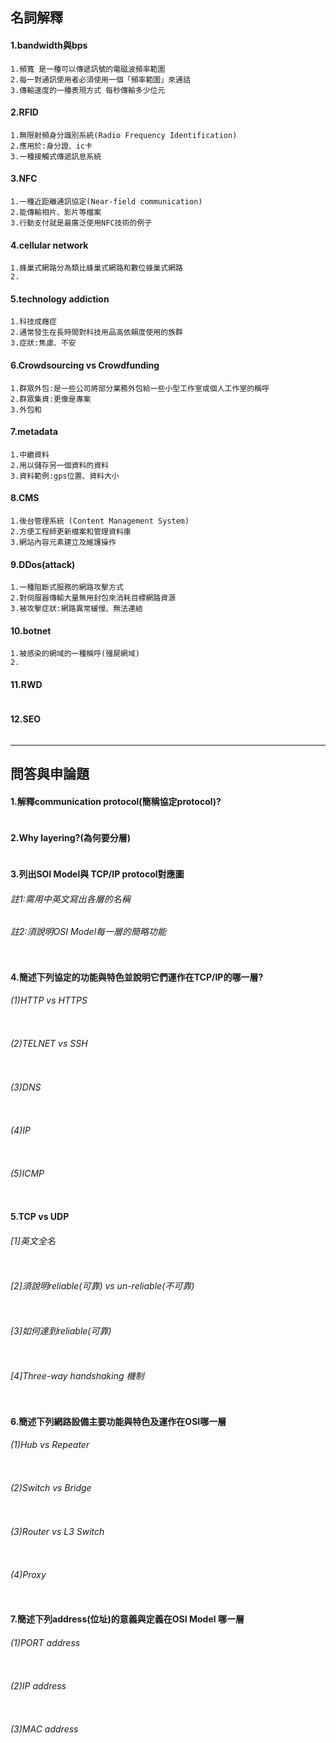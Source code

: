 ## 名詞解釋
#### 1.bandwidth與bps
```
1.頻寬 是一種可以傳遞訊號的電磁波頻率範圍
2.每一對通訊使用者必須使用一個「頻率範圍」來通話
3.傳輸速度的一種表現方式 每秒傳輸多少位元
```
#### 2.RFID
```
1.無限射頻身分識別系統(Radio Frequency Identification)
2.應用於:身分證、ic卡
3.一種接觸式傳遞訊息系統
```
#### 3.NFC
```
1.一種近距離通訊協定(Near-field communication)
2.能傳輸相片、影片等檔案
3.行動支付就是最廣泛使用NFC技術的例子

```
#### 4.cellular network
```
1.蜂巢式網路分為類比蜂巢式網路和數位蜂巢式網路
2.
```
#### 5.technology addiction
```
1.科技成癮症
2.通常發生在長時間對科技用品高依賴度使用的族群
3.症狀:焦慮、不安
```
#### 6.Crowdsourcing vs Crowdfunding
```
1.群眾外包:是一些公司將部分業務外包給一些小型工作室或個人工作室的稱呼
2.群眾集資:更像是專案
3.外包和
```
#### 7.metadata
```
1.中繼資料
2.用以儲存另一個資料的資料
3.資料範例:gps位置、資料大小
```
#### 8.CMS
```
1.後台管理系統 (Content Management System)
2.方便工程師更新檔案和管理資料庫
3.網站內容元素建立及維護操作
```
#### 9.DDos(attack)
```
1.一種阻斷式服務的網路攻擊方式
2.對伺服器傳輸大量無用封包來消耗目標網路資源
3.被攻擊症狀:網路異常緩慢、無法連結
```
#### 10.botnet
```
1.被感染的網域的一種稱呼(殭屍網域)
2.
```
#### 11.RWD
```
```
#### 12.SEO
```
```
---------------
## 問答與申論題
#### 1.解釋communication protocol(簡稱協定protocol)?
```
```
#### 2.Why layering?(為何要分層)
```
```
#### 3.列出SOI Model與 TCP/IP protocol對應圖
######   註1:需用中英文寫出各層的名稱
######   註2:須說明OSI Model每一層的簡略功能
```
```
#### 4.簡述下列協定的功能與特色並說明它們運作在TCP/IP的哪一層?
######   (1)HTTP vs HTTPS
```
```
######   (2)TELNET vs SSH
```
```
######   (3)DNS
```
```
######   (4)IP
```
```
######   (5)ICMP
```
```
#### 5.TCP vs UDP
######   [1]英文全名
```
```
######   [2]須說明reliable(可靠) vs un-reliable(不可靠)
```
```
######   [3]如何達到reliable(可靠)
```
```
######   [4]Three-way handshaking 機制
```
```
#### 6.簡述下列網路設備主要功能與特色及運作在OSI哪一層
######   (1)Hub vs Repeater
```
```
######   (2)Switch vs Bridge
```
```
######   (3)Router vs L3 Switch
```
```
######   (4)Proxy
```
```
#### 7.簡述下列address(位址)的意義與定義在OSI Model 哪一層
######   (1)PORT address
```
```
######   (2)IP address
```
```
######   (3)MAC address
```
```
